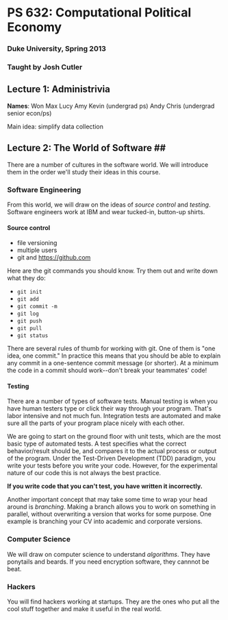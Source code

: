 # PS 632: Computational Political Economy #
### Duke University, Spring 2013 ###
### Taught by Josh Cutler ###

## Lecture 1: Administrivia ##

**Names**:
Won
Max
Lucy
Amy
Kevin (undergrad ps)
Andy
Chris (undergrad senior econ/ps)

Main idea: simplify data collection

## Lecture 2: The World of Software ## ##

There are a number of cultures in the software world. We will introduce them in the order we'll study their ideas in this course. 

### Software Engineering ###

From this world, we will draw on the ideas of *source control* and *testing*. Software engineers work at IBM and wear tucked-in, button-up shirts. 

#### Source control ####

- file versioning
- multiple users
- git and https://github.com

Here are the git commands you should know. Try them out and write down what they do:

- `git init`
- `git add`
- `git commit -m`
- `git log`
- `git push`
- `git pull`
- `git status`

There are several rules of thumb for working with git. One of them is "one idea, one commit." In practice this means that you should be able to explain any commit in a one-sentence commit message (or shorter). At a minimum the code in a commit should work--don't break your teammates' code! 

#### Testing ####

There are a number of types of software tests. Manual testing is when you have human testers type or click their way through your program. That's labor intensive and not much fun. Integration tests are automated and make sure all the parts of your program place nicely with each other.

We are going to start on the ground floor with unit tests, which are the most basic type of automated tests. A test specifies what the correct behavior/result should be, and compares it to the actual process or output of the program. Under the Test-Driven Development (TDD) paradigm, you write your tests before you write your code. However, for the experimental nature of our code this is not always the best practice.

**If you write code that you can't test, you have written it incorrectly.**




Another important concept that may take some time to wrap your head around is *branching*. Making a branch allows you to work on something in parallel, without overwriting a version that works for some purpose. One example is branching your CV into academic and corporate versions. 

### Computer Science  ###

We will draw on computer science to understand *algorithms*. They have ponytails and beards. If you need encryption software, they cannnot be beat.

### Hackers ###

You will find hackers working at startups. They are the ones who put all the cool stuff together and make it useful in the real world. 





